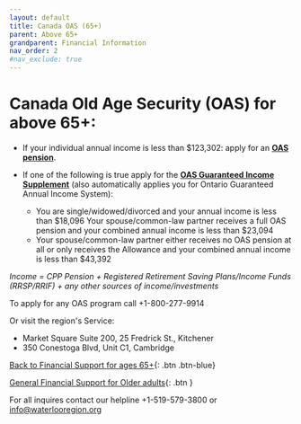 ```yaml
---
layout: default
title: Canada OAS (65+)
parent: Above 65+
grandparent: Financial Information
nav_order: 2
#nav_exclude: true
---
```


#  Canada Old Age Security (OAS) for above 65+:

- If your individual annual income is less than $123,302: apply for an [**OAS pension**](https://www.canada.ca/en/services/benefits/publicpensions/cpp/old-age-security/apply.html).

- If one of the following is true apply for the [**OAS Guaranteed Income Supplement**](https://www.canada.ca/en/services/benefits/publicpensions/cpp/old-age-security/guaranteed-income-supplement/apply.html) (also automatically applies you for Ontario Guaranteed Annual Income System):
	* You are single/widowed/divorced and your annual income is less than $18,096 Your spouse/common-law partner receives a full OAS pension and your combined annual income is less than $23,094
	* Your spouse/common-law partner either receives no OAS pension at all or only receives the Allowance and your combined annual income is less than $43,392


*Income = CPP Pension + Registered Retirement Saving Plans/Income Funds (RRSP/RRIF) + any other sources of income/investments*

To apply for any OAS program call +1-800-277-9914 

Or visit the region's Service:
- Market Square Suite 200, 25 Fredrick St., Kitchener
- 350 Conestoga Blvd, Unit C1, Cambridge

[Back to Financial Support for ages 65+](./Above65.md){: .btn .btn-blue}

[General Financial Support for Older adults](./financialhelp.md){: .btn }

For all inquires contact our helpline +1-519-579-3800 or [info@waterlooregion.org](mailto:info@waterlooregion.org)
